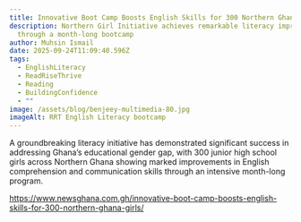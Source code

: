 ```yaml
---
title: Innovative Boot Camp Boosts English Skills for 300 Northern Ghana Girls
description: Northern Girl Initiative achieves remarkable literacy improvements
  through a month-long bootcamp
author: Muhsin Ismail
date: 2025-09-24T11:09:40.596Z
tags:
  - EnglishLiteracy
  - ReadRiseThrive
  - Reading
  - BuildingConfidence
  - ""
image: /assets/blog/benjeey-multimedia-80.jpg
imageAlt: RRT English Literacy bootcamp
---
```

<!--StartFragment-->

A groundbreaking literacy initiative has demonstrated significant success in addressing Ghana’s educational gender gap, with 300 junior high school girls across Northern Ghana showing marked improvements in English comprehension and communication skills through an intensive month-long program.

<https://www.newsghana.com.gh/innovative-boot-camp-boosts-english-skills-for-300-northern-ghana-girls/>

<!--EndFragment-->